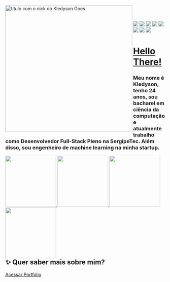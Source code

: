 <a href="https://github.com/bllurryyk">
<img src="https://b.catgirlsare.sexy/Vad_Iuw5.png" min-width="400px" max-width="400px" width="400px" align="left" alt="título com o nick do Kledyson Goes"><br/><br/><br/>
</a>	
<div>
	<a href="https://bllurryyk.dev/" target="_blank"><img src="https://svgshare.com/i/hVE.svg" target="_blank"/></a>
	<a href="https://linkedin.com/in/kledyson-goes-6b1195164" target="_blank"><img src="https://img.shields.io/badge/LinkedIn-0077B5?style=for-the-badge&logo=linkedin&logoColor=white" target="_blank"/></a>
	<a href="https://open.spotify.com/user/zedascocadas" target="_blank"><img src="https://img.shields.io/badge/Spotify-1ED760?&style=for-the-badge&logo=spotify&logoColor=white" target="_blank"/></a>
	<a href="" target="_blank"><img src="https://img.shields.io/badge/Discord-7289DA?style=for-the-badge&logo=discord&logoColor=white" target="_blank"/></a>
	<a href="" target="_blank"><img src="https://img.shields.io/badge/Telegram-2CA5E0?style=for-the-badge&logo=telegram&logoColor=white" target="_blank"/></a>
	<a href="https://steamcommunity.com/id/bllurryyk/" target="_blank"><img src="https://img.shields.io/badge/Steam-000000?style=for-the-badge&logo=steam&logoColor=white" target="_blank"/></a>	
	<a href="https://www.playstationtrophies.org/profiles/bllurryyk" target="_blank"><img src="https://img.shields.io/badge/PlayStation-003791?style=for-the-badge&logo=playstation&logoColor=white" target="_blank"/></a>	
	<a href="" target="_blank"><img src="https://img.shields.io/badge/Ko--fi-F16061?style=for-the-badge&logo=ko-fi&logoColor=white" target="_blank"/></a>	
</div>	

# <a href="https://youtu.be/rEq1Z0bjdwc?t=10">Hello There!</a>
### Meu nome é Kledyson, tenho 24 anos, sou bacharel em ciência da computação e atualmente trabalho como Desenvolvedor Full-Stack Pleno na SergipeTec. Além disso, sou engenheiro de machine learning na minha startup.

<div style="float: left">
	<a href="https://github.com/bllurryyk">
	<img height="160em" src="https://github-readme-stats.vercel.app/api?username=bllurryyk&show_icons=true&theme=radical"/>
	<img height="160em" src="https://github-readme-stats.vercel.app/api/top-langs/?username=bllurryyk&layout=compact&theme=radical"/>
	<img height="160em" src="http://github-readme-streak-stats.herokuapp.com?user=bllurryyk&theme=radical&fire=DD2727"/>
	<img height="160em" src="https://b.catgirlsare.sexy/ma7TcRR2m5ct.gif"/>
	</a>															
</div>

<!--
## :cherry_blossom: Principais Skills:
<div style="float: left">
	<a href="https://github.com/bllurryyk">
	<img src="https://cdn.jsdelivr.net/gh/devicons/devicon/icons/python/python-plain-wordmark.svg" width="10%" />
	<img src="https://cdn.jsdelivr.net/gh/devicons/devicon/icons/javascript/javascript-original.svg" width="10%" />
	<img src="https://cdn.jsdelivr.net/gh/devicons/devicon/icons/bootstrap/bootstrap-plain-wordmark.svg" width="10%" />
	<img src="https://cdn.jsdelivr.net/gh/devicons/devicon/icons/html5/html5-plain-wordmark.svg" width="10%" />
	<img src="https://cdn.jsdelivr.net/gh/devicons/devicon/icons/css3/css3-plain-wordmark.svg" width="10%" />	
	</a>														      	
</div>
  
## :seedling: Atualmente Estudando:
<div style="float: left">
	<a href="https://github.com/bllurryyk">
	<img src="https://cdn.jsdelivr.net/gh/devicons/devicon/icons/java/java-original-wordmark.svg" width="10%" />
	<img src="https://cdn.jsdelivr.net/gh/devicons/devicon/icons/angularjs/angularjs-plain.svg" width="10%" />
	<img src="https://cdn.jsdelivr.net/gh/devicons/devicon/icons/typescript/typescript-original.svg" width="10%" />
	<img src="https://cdn.jsdelivr.net/gh/devicons/devicon/icons/sass/sass-original.svg" width="10%" />
	<img src="https://cdn.jsdelivr.net/gh/devicons/devicon/icons/flutter/flutter-original.svg" width="10%" />
	</a>														      
</div>
-->

## ✨ Quer saber mais sobre mim?
[Acessar Portfólio](http://bllurryyk.dev)

